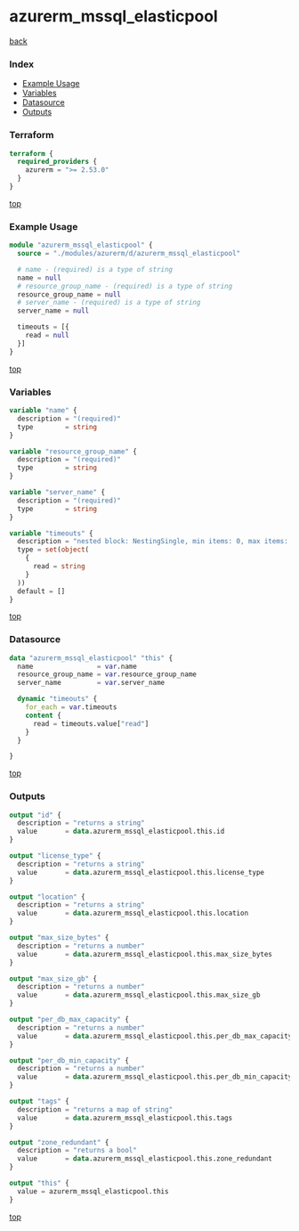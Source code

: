 # azurerm_mssql_elasticpool

[back](../azurerm.md)

### Index

- [Example Usage](#example-usage)
- [Variables](#variables)
- [Datasource](#datasource)
- [Outputs](#outputs)

### Terraform

```terraform
terraform {
  required_providers {
    azurerm = ">= 2.53.0"
  }
}
```

[top](#index)

### Example Usage

```terraform
module "azurerm_mssql_elasticpool" {
  source = "./modules/azurerm/d/azurerm_mssql_elasticpool"

  # name - (required) is a type of string
  name = null
  # resource_group_name - (required) is a type of string
  resource_group_name = null
  # server_name - (required) is a type of string
  server_name = null

  timeouts = [{
    read = null
  }]
}
```

[top](#index)

### Variables

```terraform
variable "name" {
  description = "(required)"
  type        = string
}

variable "resource_group_name" {
  description = "(required)"
  type        = string
}

variable "server_name" {
  description = "(required)"
  type        = string
}

variable "timeouts" {
  description = "nested block: NestingSingle, min items: 0, max items: 0"
  type = set(object(
    {
      read = string
    }
  ))
  default = []
}
```

[top](#index)

### Datasource

```terraform
data "azurerm_mssql_elasticpool" "this" {
  name                = var.name
  resource_group_name = var.resource_group_name
  server_name         = var.server_name

  dynamic "timeouts" {
    for_each = var.timeouts
    content {
      read = timeouts.value["read"]
    }
  }

}
```

[top](#index)

### Outputs

```terraform
output "id" {
  description = "returns a string"
  value       = data.azurerm_mssql_elasticpool.this.id
}

output "license_type" {
  description = "returns a string"
  value       = data.azurerm_mssql_elasticpool.this.license_type
}

output "location" {
  description = "returns a string"
  value       = data.azurerm_mssql_elasticpool.this.location
}

output "max_size_bytes" {
  description = "returns a number"
  value       = data.azurerm_mssql_elasticpool.this.max_size_bytes
}

output "max_size_gb" {
  description = "returns a number"
  value       = data.azurerm_mssql_elasticpool.this.max_size_gb
}

output "per_db_max_capacity" {
  description = "returns a number"
  value       = data.azurerm_mssql_elasticpool.this.per_db_max_capacity
}

output "per_db_min_capacity" {
  description = "returns a number"
  value       = data.azurerm_mssql_elasticpool.this.per_db_min_capacity
}

output "tags" {
  description = "returns a map of string"
  value       = data.azurerm_mssql_elasticpool.this.tags
}

output "zone_redundant" {
  description = "returns a bool"
  value       = data.azurerm_mssql_elasticpool.this.zone_redundant
}

output "this" {
  value = azurerm_mssql_elasticpool.this
}
```

[top](#index)